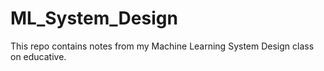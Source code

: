 # ML_System_Design
This repo contains notes from my Machine Learning System Design class on educative.
